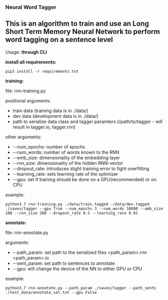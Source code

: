### Neural Word Tagger

## This is an algorithm to train and use an Long Short Term Memory Neural Network to perform word tagging on a sentence level

Usage: **through CLI**

**install all requirements:**

`pip3 install -r requirements.txt`

**training:**

file: rnn-training.py

positional arguments:

- train data (training data is in ./data/)
- dev data (development data is in ./data/)
- path to serialize data class and tagger paramters (/path/to/tagger - will result in tagger.io, tagger.rnn)

other arguments:

- --num_epochs: number of epochs
- --num_words: number of words known to the RNN
- --emb_size: dimensionality of the embedding layer
- --rnn_size: dimensionality of the hidden RNN-vector
- --dropout_rate: introduces slight training error to fight overfitting
- --learning_rate: sets learning rate of the optimizer
- --gpu: set if training should be done on a GPU(recommended) or on CPU

example:

`python3.7 rnn-training.py ./data/train.tagged ./data/dev.tagged ./saves/tagger --gpu True --num_epochs 3 --num_words 10000 --emb_size 100 --rnn_size 200 --dropout_rate 0.5 --learning_rate 0.01`


**annotate:**

file: rnn-annotate.py

arguments:

- --path_param: set path to the serialized files <path_param>.rnn <path_param>.io
- --sent_param: set path to sentences to annotate
- --gpu: will change the device of the NN to either GPU or CPU

example:

`python3.7 rnn-annotate.py --path_param ./saves/tagger --path_sents ./test_data/annotate_set.txt --gpu False
`

